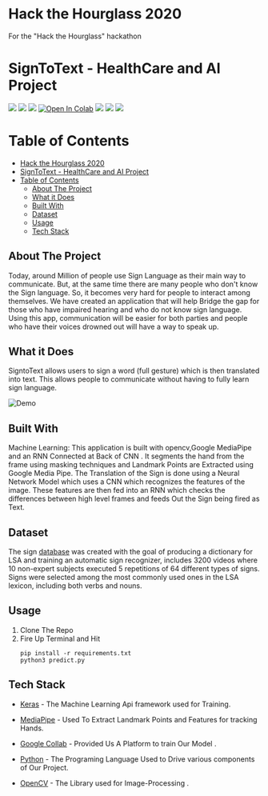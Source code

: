 # Hack the Hourglass 2020
For the "Hack the Hourglass" hackathon

# SignToText - HealthCare and AI Project

![](https://img.shields.io/badge/DL-Deep%20Learning-blue)
![](https://img.shields.io/badge/CNN-Convolutional%20Neural%20Network-blue)
![](https://img.shields.io/badge/RNN-Recurrent%20Neural%20Network-blue)
[![Open In Colab](https://colab.research.google.com/assets/colab-badge.svg)](https://colab.research.google.com/drive/1WTFBeIP7xogyvlGqog0sp3Te2xCmk1uN?usp=sharing)
![](https://img.shields.io/badge/Communication-Sign%20Language%20Translator-blue)
[![](https://img.shields.io/badge/Google%20-Drive-blue.svg)](https://drive.google.com/drive/folders/1NNaC6C3E_YpaLprPKT90RP1zo1pTcqYM?usp=sharing)
[![](https://img.shields.io/badge/Made%20with-Python-blue.svg)](https://www.python.org/)

# Table of Contents

- [Hack the Hourglass 2020](#hack-the-hourglass-2020)
- [SignToText - HealthCare and AI Project](#signtotext---healthcare-and-ai-project)
- [Table of Contents](#table-of-contents)
  - [About The Project](#about-the-project)
  - [What it Does](#what-it-does)
  - [Built With](#built-with)
  - [Dataset](#dataset)
  - [Usage](#usage)
  - [Tech Stack](#tech-stack)

## About The Project
Today, around Million of people use Sign Language as their main way to communicate. But, at the same time there are many people who don't know the Sign language. So, it becomes very hard for people to interact among themselves. We have created an application that will help Bridge the gap for those who have impaired hearing and who do not know sign language. 
Using this app, communication will be easier for both parties and people who have their voices drowned out will have a way to speak up.

## What it Does
SigntoText allows users to sign a word (full gesture) which is then translated into text. This allows people to communicate without having to fully learn sign language.

![Demo](./demo)

## Built With
  Machine Learning: This application is built with opencv,Google MediaPipe and an RNN Connected at Back of CNN . It segments the hand from the frame using masking techniques and Landmark Points are Extracted using Google Media Pipe. The Translation of the Sign is done using a Neural Network Model 
  which uses a CNN which recognizes the features of the image. These features are then fed into an RNN which checks the differences between high level frames and feeds Out the Sign being fired as Text.

## Dataset  
The sign [database](http://facundoq.github.io/unlp/lsa64/) was created with the goal of producing a dictionary for LSA and training an automatic sign recognizer, includes 3200 videos where 10 non-expert subjects executed 5 repetitions of 64 different types of signs. Signs were selected among the most commonly used ones in the LSA lexicon, including both verbs and nouns.

## Usage

1. Clone The Repo
2. Fire Up Terminal and Hit
   ```
   pip install -r requirements.txt 
   python3 predict.py
   ```
## Tech Stack

* [Keras](https://keras.io/) - The Machine Learning Api framework used for Training.

* [MediaPipe](https://google.github.io/mediapipe/) - Used To  Extract Landmark Points 
  and Features for tracking Hands.

* [Google Collab](https://colab.research.google.com/) -  Provided Us A Platform to train Our Model .

* [Python](https://www.python.org/) - The Programing Language Used to Drive various components of Our Project.

* [OpenCV](https://docs.opencv.org/master/d0/de3/tutorial_py_intro.html) - The Library used for Image-Processing .
  